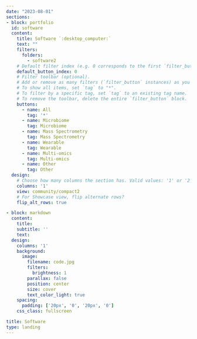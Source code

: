 ```yaml
---
date: "2023-08-01"
sections:
- block: portfolio
  id: software
  content:
    title: Software `:desktop_computer:`
    text: ""
    filters:
      folders:
        - software2
    # Default filter index (e.g. 0 corresponds to the first `filter_button` instance below).
    default_button_index: 0
    # Filter toolbar (optional).
    # Add or remove as many filters (`filter_button` instances) as you like.
    # To show all items, set `tag` to "*".
    # To filter by a specific tag, set `tag` to an existing tag name.
    # To remove the toolbar, delete the entire `filter_button` block.
    buttons:
      - name: All
        tag: '*'
      - name: Microbiome
        tag: Microbiome
      - name: Mass Spectrometry
        tag: Mass Spectrometry
      - name: Wearable
        tag: Wearable
      - name: Multi-omics
        tag: Multi-omics
      - name: Other
        tag: Other
  design:
    # Choose how many columns the section has. Valid values: '1' or '2'.
    columns: '1'
    view: community/compact2
    # For Showcase view, flip alternate rows?
    flip_alt_rows: true

- block: markdown
  content:
    title:
    subtitle: ''
    text:
  design:
    columns: '1'
    background:
      image: 
        filename: code.jpg
        filters:
          brightness: 1
        parallax: false
        position: center
        size: cover
        text_color_light: true
    spacing:
      padding: ['20px', '0', '20px', '0']
    css_class: fullscreen

title: Software
type: landing
---
```


